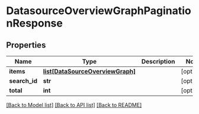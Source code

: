 # DatasourceOverviewGraphPaginationResponse

## Properties
Name | Type | Description | Notes
------------ | ------------- | ------------- | -------------
**items** | [**list[DataSourceOverviewGraph]**](DataSourceOverviewGraph.md) |  | [optional] 
**search_id** | **str** |  | [optional] 
**total** | **int** |  | [optional] 

[[Back to Model list]](../README.md#documentation-for-models) [[Back to API list]](../README.md#documentation-for-api-endpoints) [[Back to README]](../README.md)


